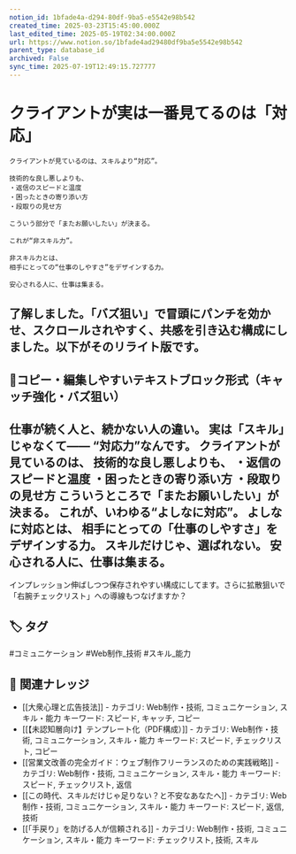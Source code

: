 ```yaml
---
notion_id: 1bfade4a-d294-80df-9ba5-e5542e98b542
created_time: 2025-03-23T15:45:00.000Z
last_edited_time: 2025-05-19T02:34:00.000Z
url: https://www.notion.so/1bfade4ad29480df9ba5e5542e98b542
parent_type: database_id
archived: False
sync_time: 2025-07-19T12:49:15.727777
---
```


# クライアントが実は一番見てるのは「対応」

```plain text
クライアントが見ているのは、スキルより“対応”。

技術的な良し悪しよりも、
・返信のスピードと温度
・困ったときの寄り添い方
・段取りの見せ方

こういう部分で「またお願いしたい」が決まる。

これが“非スキル力”。

非スキル力とは、
相手にとっての“仕事のしやすさ”をデザインする力。

安心される人に、仕事は集まる。
```
了解しました。「バズ狙い」で冒頭にパンチを効かせ、スクロールされやすく、共感を引き込む構成にしました。以下がそのリライト版です。
---
## 📄コピー・編集しやすいテキストブロック形式（キャッチ強化・バズ狙い）
仕事が続く人と、続かない人の違い。
実は「スキル」じゃなくて——
“対応力”なんです。
クライアントが見ているのは、
技術的な良し悪しよりも、
・返信のスピードと温度
・困ったときの寄り添い方
・段取りの見せ方
こういうところで「またお願いしたい」が決まる。
これが、いわゆる“よしなに対応”。
よしなに対応とは、
相手にとっての「仕事のしやすさ」をデザインする力。
スキルだけじゃ、選ばれない。
安心される人に、仕事は集まる。
---
インプレッション伸ばしつつ保存されやすい構成にしてます。さらに拡散狙いで「右腕チェックリスト」への導線もつなげますか？

## 🏷️ タグ
#コミュニケーション #Web制作_技術 #スキル_能力

## 🔗 関連ナレッジ
- [[大衆心理と広告技法]] - カテゴリ: Web制作・技術, コミュニケーション, スキル・能力 キーワード: スピード, キャッチ, コピー
- [[【未認知層向け】テンプレート化（PDF構成）]] - カテゴリ: Web制作・技術, コミュニケーション, スキル・能力 キーワード: スピード, チェックリスト, コピー
- [[営業文改善の完全ガイド：ウェブ制作フリーランスのための実践戦略]] - カテゴリ: Web制作・技術, コミュニケーション, スキル・能力 キーワード: スピード, チェックリスト, 返信
- [[この時代、スキルだけじゃ足りない？と不安なあなたへ]] - カテゴリ: Web制作・技術, コミュニケーション, スキル・能力 キーワード: スピード, 返信, 技術
- [[「手戻り」を防げる人が信頼される]] - カテゴリ: Web制作・技術, コミュニケーション, スキル・能力 キーワード: チェックリスト, 技術, スキル
